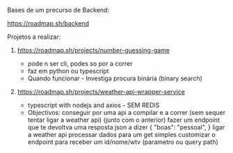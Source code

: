 Bases de um precurso de Backend:

https://roadmap.sh/backend

Projetos a realizar:

1. https://roadmap.sh/projects/number-guessing-game

    - pode n ser cli, podes so por a correr
    - faz em python ou typescript  
    - Quando funcionar - Investiga procura binária (binary search)

2. https://roadmap.sh/projects/weather-api-wrapper-service 

    - typescript with nodejs and axios - SEM REDIS
    - Objectivos:
            conseguir por uma api a compilar e a correr (sem sequer tentar ligar a weather api)
            (junto com o anterior) fazer um endpoint que te devoltva uma resposta json a dizer
            {
                "boas": "pessoal",
            }
            ligar a weather api
            processar dados para um get simples
            customizar o endpoint para receber um id/nome/wtv (parametro ou query path)
